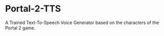 # Portal-2-TTS
A Trained Text-To-Speech Voice Generator based on the characters of the Portal 2 game.
